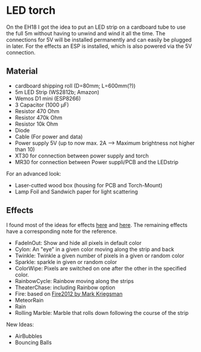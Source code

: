 # LED torch
On the EH18 I got the idea to put an LED strip on a cardboard tube to use the full 5m without having to unwind and wind it all the time. The connections for 5V will be installed permanently and can easily be plugged in later. For the effects an ESP is installed, which is also powered via the 5V connection. 

## Material
  * cardboard shipping roll (D=80mm; L=600mm(?))
  * 5m LED Strip (WS2812b; Amazon)
  * Wemos D1 mini (ESP8266)
  * 3 Capacitor (1000 µF)
  * Resistor 470 Ohm
  * Resistor 470k Ohm
  * Resistor 10k Ohm 
  * Diode
  * Cable (For power and data)
  * Power supply 5V (up to now max. 2A --> Maximum brightness not higher than 10)
  * XT30 for connection between power supply and torch
  * MR30 for connection between Power suppli/PCB and the LEDstrip
  
  For an advanced look:
  * Laser-cutted wood box (housing for PCB and Torch-Mount)
  * Lamp Foil and Sandwich paper for light scattering

## Effects
I found most of the ideas for effects [here](https://www.tweaking4all.com/hardware/arduino/adruino-led-strip-effects/#LEDStripEffectBlinkingHalloweenEyes) and [here](https://repos.ctdo.de/starcalc/ESP8266-RGB5m). The remaining effects have a corresponding note for the reference.

* FadeInOut: Show and hide all pixels in default color
* Cylon: An "eye" in a given color moving along the strip and back
* Twinkle: Twinkle a given number of pixels in a given or random color
* Sparkle: sparkle in given or random color
* ColorWipe: Pixels are switched on one after the other in the specified color.
* RainbowCycle: Rainbow moving along the strips
* TheaterChase: including Rainbow option
* Fire: based on [Fire2012 by Mark Kriegsman](https://github.com/FastLED/FastLED/blob/master/examples/Fire2012/Fire2012.ino)
* MeteorRain
* Rain
* Rolling Marble: Marble that rolls down following the course of the strip

New Ideas:
* AirBubbles
* Bouncing Balls



